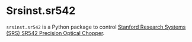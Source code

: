 # Srsinst.sr542

`srsinst.sr542` is a Python package to control 
[Stanford Research Systems (SRS) SR542 Precision Optical Chopper](https://thinksrs.com/products/sr542.html).

